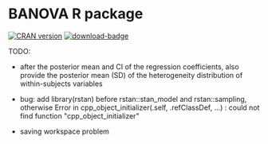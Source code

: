 # BANOVA R package
[![CRAN
version](http://www.r-pkg.org/badges/version/BANOVA)](https://www.r-pkg.org:443/pkg/BANOVA)
[![download-badge](http://cranlogs.r-pkg.org/badges/BANOVA)](https://cran.r-project.org/package=BANOVA)

TODO:
* after the posterior mean and CI of the regression coefficients, also provide the posterior mean (SD) of the heterogeneity distribution of within-subjects variables

* bug: add library(rstan) before rstan::stan_model and rstan::sampling, otherwise Error in cpp_object_initializer(.self, .refClassDef, ...) : could not find function "cpp_object_initializer"

* saving workspace problem 
